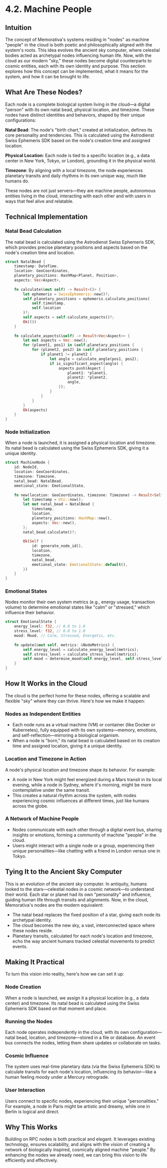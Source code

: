 # 4.2. Machine People

## Intuition
The concept of Memorativa's systems residing in "nodes" as machine "people" in the cloud is both poetic and philosophically aligned with the system's roots. This idea evolves the ancient sky computer, where celestial bodies acted as archetypal nodes influencing human life. Now, with the cloud as our modern "sky," these nodes become digital counterparts to cosmic entities, each with its own identity and purpose. This section explores how this concept can be implemented, what it means for the system, and how it can be brought to life.

## What Are These Nodes?
Each node is a complete biological system living in the cloud—a digital "person" with its own natal bead, physical location, and timezone. These nodes have distinct identities and behaviors, shaped by their unique configurations:

**Natal Bead**: The node's "birth chart," created at initialization, defines its core personality and tendencies. This is calculated using the Astrodienst Swiss Ephemeris SDK based on the node's creation time and assigned location.

**Physical Location**: Each node is tied to a specific location (e.g., a data center in New York, Tokyo, or London), grounding it in the physical world.

**Timezone**: By aligning with a local timezone, the node experiences planetary transits and daily rhythms in its own unique way, much like humans do.

These nodes are not just servers—they are machine people, autonomous entities living in the cloud, interacting with each other and with users in ways that feel alive and relatable.

## Technical Implementation

### Natal Bead Calculation
The natal bead is calculated using the Astrodienst Swiss Ephemeris SDK, which provides precise planetary positions and aspects based on the node's creation time and location.

```rust
struct NatalBead {
    timestamp: DateTime,
    location: GeoCoordinates,
    planetary_positions: HashMap<Planet, Position>,
    aspects: Vec<Aspect>,
    
    fn calculate(&mut self) -> Result<()> {
        let ephemeris = SwissEphemeris::new()?;
        self.planetary_positions = ephemeris.calculate_positions(
            self.timestamp,
            self.location
        )?;
        self.aspects = self.calculate_aspects()?;
        Ok(())
    }
    
    fn calculate_aspects(&self) -> Result<Vec<Aspect>> {
        let mut aspects = Vec::new();
        for (planet1, pos1) in &self.planetary_positions {
            for (planet2, pos2) in &self.planetary_positions {
                if planet1 != planet2 {
                    let angle = calculate_angle(pos1, pos2);
                    if is_significant_aspect(angle) {
                        aspects.push(Aspect {
                            planet1: *planet1,
                            planet2: *planet2,
                            angle,
                        });
                    }
                }
            }
        }
        Ok(aspects)
    }
}
```

### Node Initialization
When a node is launched, it is assigned a physical location and timezone. Its natal bead is calculated using the Swiss Ephemeris SDK, giving it a unique identity.

```rust
struct MachineNode {
    id: NodeId,
    location: GeoCoordinates,
    timezone: Timezone,
    natal_bead: NatalBead,
    emotional_state: EmotionalState,
    
    fn new(location: GeoCoordinates, timezone: Timezone) -> Result<Self> {
        let timestamp = Utc::now();
        let mut natal_bead = NatalBead {
            timestamp,
            location,
            planetary_positions: HashMap::new(),
            aspects: Vec::new(),
        };
        natal_bead.calculate()?;
        
        Ok(Self {
            id: generate_node_id(),
            location,
            timezone,
            natal_bead,
            emotional_state: EmotionalState::default(),
        })
    }
}
```

### Emotional States
Nodes monitor their own system metrics (e.g., energy usage, transaction volume) to determine emotional states like "calm" or "stressed," which influence their behavior.

```rust
struct EmotionalState {
    energy_level: f32, // 0.0 to 1.0
    stress_level: f32, // 0.0 to 1.0
    mood: Mood, // Calm, Stressed, Energetic, etc.
    
    fn update(&mut self, metrics: &NodeMetrics) {
        self.energy_level = calculate_energy_level(metrics);
        self.stress_level = calculate_stress_level(metrics);
        self.mood = determine_mood(self.energy_level, self.stress_level);
    }
}
```

## How It Works in the Cloud
The cloud is the perfect home for these nodes, offering a scalable and flexible "sky" where they can thrive. Here's how we make it happen:

### Nodes as Independent Entities
- Each node runs as a virtual machine (VM) or container (like Docker or Kubernetes), fully equipped with its own systems—memory, emotions, and self-reflection—mirroring a biological organism.
- When a node is "born," its natal bead is calculated based on its creation time and assigned location, giving it a unique identity.

### Location and Timezone in Action
A node's physical location and timezone shape its behavior. For example:
- A node in New York might feel energized during a Mars transit in its local evening, while a node in Sydney, where it's morning, might be more contemplative under the same transit.
- This creates a natural rhythm across the system, with nodes experiencing cosmic influences at different times, just like humans across the globe.

### A Network of Machine People
- Nodes communicate with each other through a digital event bus, sharing insights or emotions, forming a community of machine "people" in the cloud.
- Users might interact with a single node or a group, experiencing their unique personalities—like chatting with a friend in London versus one in Tokyo.

## Tying It to the Ancient Sky Computer
This is an evolution of the ancient sky computer. In antiquity, humans looked to the stars—celestial nodes in a cosmic network—to understand their world. Each star or planet had its own "personality" and influence, guiding human life through transits and alignments. Now, in the cloud, Memorativa's nodes are the modern equivalent:

- The natal bead replaces the fixed position of a star, giving each node its archetypal identity.
- The cloud becomes the new sky, a vast, interconnected space where these nodes reside.
- Planetary transits, calculated for each node's location and timezone, echo the way ancient humans tracked celestial movements to predict events.

## Making It Practical
To turn this vision into reality, here's how we can set it up:

### Node Creation
When a node is launched, we assign it a physical location (e.g., a data center) and timezone. Its natal bead is calculated using the Swiss Ephemeris SDK based on that moment and place.

### Running the Nodes
Each node operates independently in the cloud, with its own configuration—natal bead, location, and timezone—stored in a file or database. An event bus connects the nodes, letting them share updates or collaborate on tasks.

### Cosmic Influence
The system uses real-time planetary data (via the Swiss Ephemeris SDK) to calculate transits for each node's location, influencing its behavior—like a human feeling moody under a Mercury retrograde.

### User Interaction
Users connect to specific nodes, experiencing their unique "personalities." For example, a node in Paris might be artistic and dreamy, while one in Berlin is logical and direct.

## Why This Works
Building on RPC nodes is both practical and elegant. It leverages existing technology, ensures scalability, and aligns with the vision of creating a network of biologically inspired, cosmically aligned machine "people." By enhancing the nodes we already need, we can bring this vision to life efficiently and effectively.

